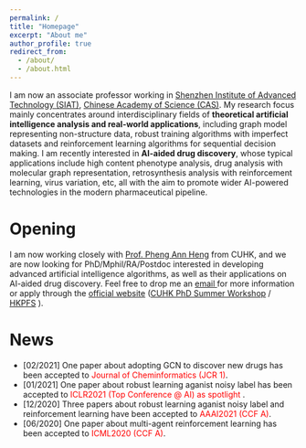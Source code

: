 ```yaml
---
permalink: /
title: "Homepage"
excerpt: "About me"
author_profile: true
redirect_from: 
  - /about/
  - /about.html
---
```


I am now an associate professor working in [Shenzhen Institute of Advanced Technology (SIAT)](http://english.siat.cas.cn/), [Chinese Academy of Science (CAS)](http://english.cas.cn/). My research focus mainly concentrates around interdisciplinary fields of **theoretical artificial intelligence analysis and real-world applications**, including graph model representing non-structure data, robust training algorithms with imperfect datasets and reinforcement learning algorithms for sequential decision making. I am recently interested in **AI-aided drug discovery**, whose typical applications include high content phenotype analysis, drug analysis with molecular graph representation, retrosynthesis analysis with reinforcement learning, virus variation, etc, all with the aim to promote wider AI-powered technologies in the modern pharmaceutical pipeline.

Opening
======
I am now working closely with [Prof. Pheng Ann Heng](http://www.cse.cuhk.edu.hk/~pheng/) from CUHK, and we are now looking for PhD/Mphil/RA/Postdoc interested in developing advanced artificial intelligence algorithms, as well as their applications on AI-aided drug discovery. Feel free to drop me an <a href = "mailto: gy.chen@siat.ac.cn"> email </a> for more information or apply through the 
[official website](https://www.cse.cuhk.edu.hk/en/education/prospective-students/postgraduate-admissions-programmes/mphil-phd-programme) ([CUHK PhD Summer Workshop](http://hkpfs.erg.cuhk.edu.hk/) / [HKPFS](https://www.gs.cuhk.edu.hk/admissions/scholarships-fees/hkpfs) ).

News
======
* [02/2021] One paper about adopting GCN to discover new drugs has been accepted to <font color=red> Journal of Cheminformatics (JCR 1)</font>.
* [01/2021] One paper about robust learning aganist noisy label has been accepted to <font color=red> ICLR2021 (Top Conference @ AI) as spotlight </font>.
* [12/2020] Three papers about robust learning aganist noisy label and reinforcement learning have been accepted to <font color=red> AAAI2021 (CCF A)</font>.
* [06/2020] One paper about multi-agent reinforcement learning has been accepted to <font color=red> ICML2020 (CCF A)</font>.


<!-- Site-wide configuration
------
The main configuration file for the site is in the base directory in [_config.yml](https://github.com/academicpages/academicpages.github.io/blob/master/_config.yml), which defines the content in the sidebars and other site-wide features. You will need to replace the default variables with ones about yourself and your site's github repository. The configuration file for the top menu is in [_data/navigation.yml](https://github.com/academicpages/academicpages.github.io/blob/master/_data/navigation.yml). For example, if you don't have a portfolio or blog posts, you can remove those items from that navigation.yml file to remove them from the header. 

Create content & metadata
------
For site content, there is one markdown file for each type of content, which are stored in directories like _publications, _talks, _posts, _teaching, or _pages. For example, each talk is a markdown file in the [_talks directory](https://github.com/academicpages/academicpages.github.io/tree/master/_talks). At the top of each markdown file is structured data in YAML about the talk, which the theme will parse to do lots of cool stuff. The same structured data about a talk is used to generate the list of talks on the [Talks page](https://academicpages.github.io/talks), each [individual page](https://academicpages.github.io/talks/2012-03-01-talk-1) for specific talks, the talks section for the [CV page](https://academicpages.github.io/cv), and the [map of places you've given a talk](https://academicpages.github.io/talkmap.html) (if you run this [python file](https://github.com/academicpages/academicpages.github.io/blob/master/talkmap.py) or [Jupyter notebook](https://github.com/academicpages/academicpages.github.io/blob/master/talkmap.ipynb), which creates the HTML for the map based on the contents of the _talks directory).

**Markdown generator**

I have also created [a set of Jupyter notebooks](https://github.com/academicpages/academicpages.github.io/tree/master/markdown_generator
) that converts a CSV containing structured data about talks or presentations into individual markdown files that will be properly formatted for the academicpages template. The sample CSVs in that directory are the ones I used to create my own personal website at stuartgeiger.com. My usual workflow is that I keep a spreadsheet of my publications and talks, then run the code in these notebooks to generate the markdown files, then commit and push them to the GitHub repository.

How to edit your site's GitHub repository
------
Many people use a git client to create files on their local computer and then push them to GitHub's servers. If you are not familiar with git, you can directly edit these configuration and markdown files directly in the github.com interface. Navigate to a file (like [this one](https://github.com/academicpages/academicpages.github.io/blob/master/_talks/2012-03-01-talk-1.md) and click the pencil icon in the top right of the content preview (to the right of the "Raw | Blame | History" buttons). You can delete a file by clicking the trashcan icon to the right of the pencil icon. You can also create new files or upload files by navigating to a directory and clicking the "Create new file" or "Upload files" buttons. 

Example: editing a markdown file for a talk
![Editing a markdown file for a talk](/images/editing-talk.png)

For more info
------
More info about configuring academicpages can be found in [the guide](https://academicpages.github.io/markdown/). The [guides for the Minimal Mistakes theme](https://mmistakes.github.io/minimal-mistakes/docs/configuration/) (which this theme was forked from) might also be helpful.
 -->